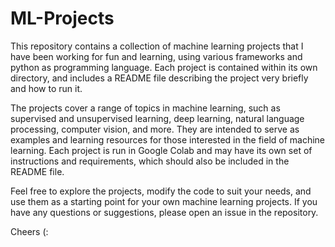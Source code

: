 # ML-Projects

This repository contains a collection of machine learning projects that I have been working for fun and learning, 
using various frameworks and python as programming language. 
Each project is contained within its own directory, and includes a README file 
describing the project very briefly and how to run it.

The projects cover a range of topics in machine learning, such as supervised and unsupervised learning, 
deep learning, natural language processing, computer vision, and more. 
They are intended to serve as examples and learning resources for those 
interested in the field of machine learning.
Each project is run in Google Colab and may have its own set of instructions and requirements, 
which should also be included in the README file. 

Feel free to explore the projects, modify the code to suit your needs, 
and use them as a starting point for your own machine learning projects. 
If you have any questions or suggestions, please open an issue in the repository.

Cheers (:
